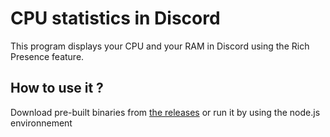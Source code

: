 # CPU statistics in Discord

This program displays your CPU and your RAM in Discord using the Rich Presence feature.

## How to use it ?
Download pre-built binaries from [the releases](releases) or run it by using the node.js environnement